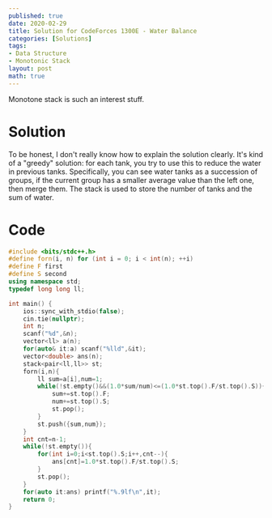 ```yaml
---
published: true
date: 2020-02-29
title: Solution for CodeForces 1300E - Water Balance
categories: [Solutions]
tags: 
- Data Structure
- Monotonic Stack
layout: post
math: true
---
```

Monotone stack is such an interest stuff.


# Solution

To be honest, I don't really know how to explain the solution clearly. It's kind of a "greedy" solution: for each tank, you try to use this to reduce the water in previous tanks. Specifically, you can see water tanks as a succession of groups, if the current group has a smaller average value than the left one, then merge them. The stack is used to store the number of tanks and the sum of water.

# Code
```cpp
#include <bits/stdc++.h>
#define forn(i, n) for (int i = 0; i < int(n); ++i)
#define F first
#define S second
using namespace std;
typedef long long ll;

int main() {
	ios::sync_with_stdio(false);
	cin.tie(nullptr);
	int n;
	scanf("%d",&n);
	vector<ll> a(n);
	for(auto& it:a) scanf("%lld",&it);
	vector<double> ans(n);
	stack<pair<ll,ll>> st;
	forn(i,n){
		ll sum=a[i],num=1;
		while(!st.empty()&&(1.0*sum/num)<=(1.0*st.top().F/st.top().S)){
			sum+=st.top().F;
			num+=st.top().S;
			st.pop();
		}
		st.push({sum,num});
	}
	int cnt=n-1;
	while(!st.empty()){
		for(int i=0;i<st.top().S;i++,cnt--){
			ans[cnt]=1.0*st.top().F/st.top().S;
		}
		st.pop();
	}
	for(auto it:ans) printf("%.9lf\n",it);
	return 0;
}
```
